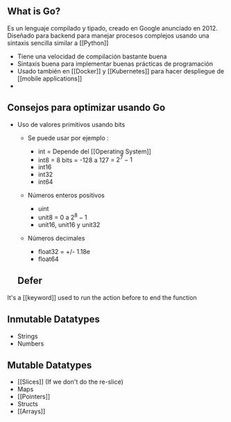 
## What is Go?

Es un lenguaje compilado y tipado, creado en Google anunciado en 2012. Diseñado para backend para manejar procesos complejos usando una sintaxis sencilla similar a [[Python]]

* Tiene una velocidad de compilación bastante buena
* Sintaxis buena para implementar buenas prácticas de programación
* Usado también en [[Docker]] y [[Kubernetes]] para hacer despliegue de [[mobile applications]]
*


## Consejos para optimizar usando Go

* Uso de valores primitivos usando bits
	* Se puede usar por ejemplo :
		* int = Depende del [[Operating System]]
		* int8 = 8 bits = -128 a 127 = $2^{7} - 1$
		* int16
		* int32
		* int64

	 * Números enteros positivos
		* uint
		* unit8 = 0 a $2^{8} - 1$
		* unit16, unit16 y unit32

	* Números decimales
		* float32 = +/- 1.18e
		* float64

	## Defer

It's a [[keyword]] used to run the action before to end the function


## Inmutable Datatypes

* Strings
* Numbers

## Mutable Datatypes

* [[Slices]] (If we don't do the re-slice)
* Maps
* [[Pointers]]
* Structs
* [[Arrays]]
